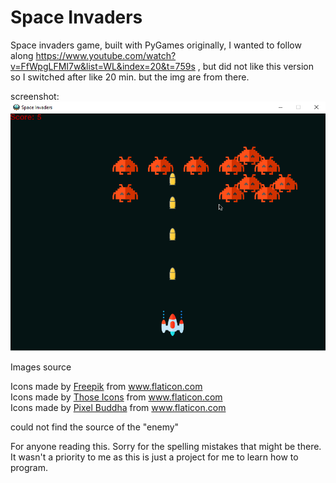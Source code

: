 # Space Invaders
Space invaders game, built with PyGames
originally, I wanted to follow along https://www.youtube.com/watch?v=FfWpgLFMI7w&list=WL&index=20&t=759s , but did not like this version so I switched after like 20 min. but the img are from there.

screenshot:
![GitHub Logo](Img/Screenshot1.png)


Images source
<div>Icons made by <a href="https://www.flaticon.com/authors/freepik" title="Freepik">Freepik</a> from <a href="https://www.flaticon.com/" title="Flaticon">www.flaticon.com</a></div>

<div>Icons made by <a href="https://www.flaticon.com/authors/those-icons" title="Those Icons">Those Icons</a> from <a href="https://www.flaticon.com/" title="Flaticon">www.flaticon.com</a></div>

<div>Icons made by <a href="https://www.flaticon.com/authors/pixel-buddha" title="Pixel Buddha">Pixel Buddha</a> from <a href="https://www.flaticon.com/" title="Flaticon">www.flaticon.com</a></div>

could not find the source of the "enemy"


For anyone reading this. Sorry for the spelling mistakes that might be there. It wasn't a priority to me as this is just a project for me to learn how to program.
